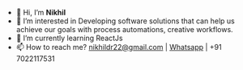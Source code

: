 - 👋 Hi, I’m **Nikhil**
- 👀 I’m interested in Developing software solutions that can help us achieve our goals with process automations, creative workflows.
- 🌱 I’m currently learning ReactJs
- 📫 How to reach me?  nikhildr22@gmail.com | [Whatsapp](https://wa.me/+917022117531) | +91 7022117531 



